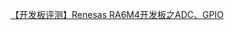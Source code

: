 [【开发板评测】Renesas RA6M4开发板之ADC、GPIO](https://club.rt-thread.org/ask/article/d6a61a2d915859b0.html "【开发板评测】Renesas RA6M4开发板之ADC、GPIO")